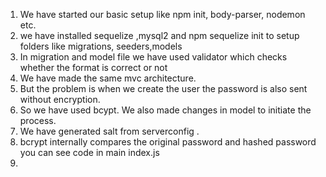 1) We have started our basic setup like npm init, body-parser, nodemon etc.
2) we have installed sequelize ,mysql2 and npm sequelize init to setup folders like migrations, seeders,models
3) In migration and model file we have used validator which checks whether the format is correct or not
4) We have made the same mvc architecture.
5) But the problem is when we create the user the password is also sent without encryption.
6) So we have used bcypt. We also made changes in model to initiate the process.
7) We have generated salt from serverconfig .
8) bcrypt internally compares the original password and hashed password you can see code in main index.js 
9) 